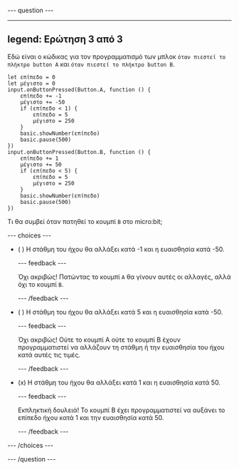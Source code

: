 
--- question ---

---
legend: Ερώτηση 3 από 3
---
Εδώ είναι ο κώδικας για τον προγραμματισμό των μπλοκ `όταν πιεστεί το πλήκτρο button A` και `όταν πιεστεί το πλήκτρο button B`.

```microbit
let επίπεδο = 0
let μέγιστο = 0
input.onButtonPressed(Button.A, function () {
    επίπεδο += -1
    μέγιστο += -50
    if (επίπεδο < 1) {
        επίπεδο = 5
        μέγιστο = 250
    }
    basic.showNumber(επίπεδο)
    basic.pause(500)
})
input.onButtonPressed(Button.B, function () {
    επίπεδο += 1
    μέγιστο += 50
    if (επίπεδο < 5) {
        επίπεδο = 5
        μέγιστο = 250
    }
    basic.showNumber(επίπεδο)
    basic.pause(500)
})
```

Τι θα συμβεί όταν πατηθεί το κουμπί `B` στο micro:bit;

--- choices ---

- ( ) Η στάθμη του ήχου θα αλλάξει κατά -1 και η ευαισθησία κατά -50.


  --- feedback ---

  Όχι ακριβώς! Πατώντας το κουμπί `A` θα γίνουν αυτές οι αλλαγές, αλλά όχι το κουμπί `B`.

  --- /feedback ---

- ( ) Η στάθμη του ήχου θα αλλάξει κατά 5 και η ευαισθησία κατά -50.

  --- feedback ---

  Όχι ακριβώς! Ούτε το κουμπί A ούτε το κουμπί B έχουν προγραμματιστεί να αλλάζουν τη στάθμη ή την ευαισθησία του ήχου κατά αυτές τις τιμές.

  --- /feedback ---

- (x) Η στάθμη του ήχου θα αλλάξει κατά 1 και η ευαισθησία κατά 50.

  --- feedback ---

  Εκπληκτική δουλειά! Το κουμπί B έχει προγραμματιστεί να αυξάνει το επίπεδο ήχου κατά 1 και την ευαισθησία κατά 50.

  --- /feedback ---

--- /choices ---

--- /question ---
